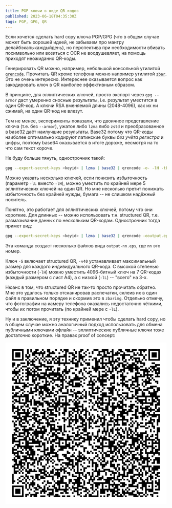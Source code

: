 ```yaml
---
title: PGP ключи в виде QR-кодов
published: 2023-06-18T04:35:30Z
tags: PGP, GPG, QR
---
```


Если хочется сделать hard copy ключа PGP/GPG (что в общем случае может быть
хорошей идеей, не забываем про мантру делайбэкапыкаждыйдень), но перспектива при
необходимости вбивать посимвольно или возиться с OCR не воодушевляет, на помощь
приходят неожиданно QR-коды.

<!--more-->

Генерировать QR можно, например, небольшой консольной утилитой
[`qrencode`](https://fukuchi.org/works/qrencode/). Прочитать QR кроме телефона
можно например утилитой [`zbar`](https://github.com/mchehab/zbar). Это не очень
интересно. Интереснее оказывается вопрос как закодировать ключ в QR наиболее
эффективным образом.

В принципе, для эллиптических ключей, просто экспорт через `gpg --armor` даст
умеренно сносные результаты, i.e. результат уместится в один QR-код. А ключи RSA
вменяемой длины (2048-4096), как их ни сжимай, на один QR-код не влезут.

Тем не менее, эксперименты показали, что двоичное представление ключа (т.е. без
`--armor`), ужатое либо `lzma` либо `zstd` и преобразованное в base32 даёт
наилучшие результаты. Base32 потому что QR-коды наиболее оптимально кодируют
латинские буквы _без учёта регистра_ и цифры, поэтому base64 оказывается в итоге
дороже, несмотря на то что сам текст короче.

Не буду больше тянуть, однострочник такой:

```bash
gpg --export-secret-keys <keyid> | lzma | base32 | qrencode -o- -lH -tEPS | lpr
```

Можно указать несколько ключей, если понизить избыточность (параметр `-lL`
вместо `-lH`), можно уместить по крайней мере 5 эллиптических ключей на один QR.
Но мне несколько претит понижать избыточность без крайней нужды, бумага -- не
слишком надёжный носитель.

Понятно, это работает для эллиптических ключей, потому что они короткие. Для
длинных -- можно использовать т.н. structured QR, т.е. размазывание данных по
нескольким QR-кодам. Однострочник тогда примет вид:

```bash
gpg --export-secret-keys <keyid> | lzma | base32 | qrencode -ooutput.eps -lH -tEPS -S -v40
```

Эта команда создаст несколько файлов вида `output-nn.eps`, где `nn` это номер.

Ключ `-S` включает structured QR, `-v40` устанавливает максимальный размер для
каждого индивидуального QR-кода. С высокой степенью избыточности (`-lH`) можно
уместить 4096-битный ключ на 7 QR-кодах (каждый размером с лист A4), а с низкой
(`-lL`) -- "всего" на 3-х.

Нюанс в том, что structured QR не так-то просто прочитать обратно. Мне это
удалось только отсканировав распечатки, склеив их в один файл в правильном
порядке и скормив это в `zbarimg`. Отдельно отмечу, что фотографии на камеру
телефона оказались недостаточно чёткими, чтобы их потом прочитать (по крайней
мере с `-lL`).

Ну и в заключение, я эту технику применил чтобы сделать hard copy, но в общем
случае можно аналогичный подход использовать для обмена публичными ключами
офлайн -- эллиптические публичные ключи тоже достаточно короткие. На правах
proof of concept:

![QR-код c публичным ключом PGP](files/gpg_pk.png)
